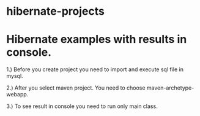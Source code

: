 # hibernate-projects

# Hibernate examples with results in console.

1.) Before you create project you need to import and execute sql file in mysql.

2.) After you select maven project. You need to choose maven-archetype-webapp.

3.) To see result in console you need to run only main class.
